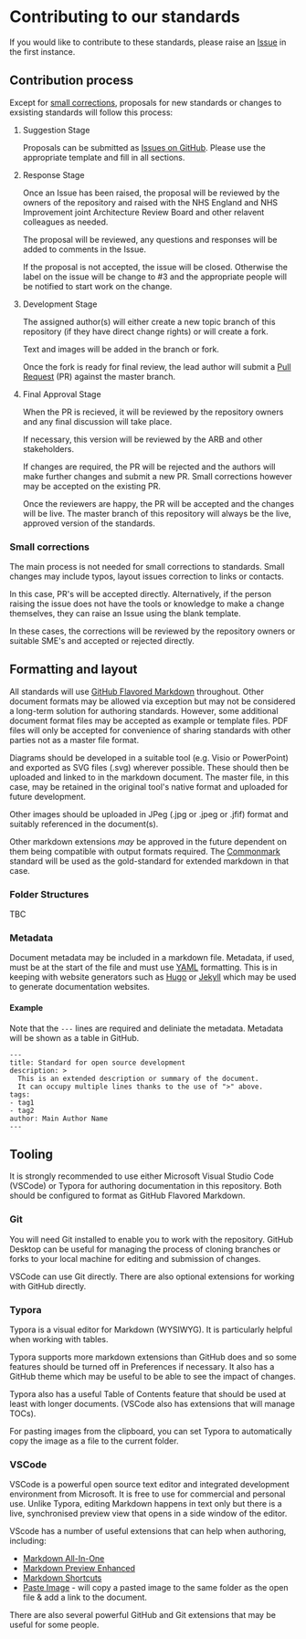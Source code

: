 # Contributing to our standards

If you would like to contribute to these standards, please raise an [Issue](https://github.com/nhsengland/it-standards/issues) in the first instance.

## Contribution process

Except for [small corrections](#small-corrections), proposals for new standards or changes to exsisting standards will follow this process:

1. Suggestion Stage

   Proposals can be submitted as [Issues on GitHub](https://github.com/nhsengland/it-standards/issues). Please use the appropriate template and fill in all sections.

2. Response Stage

   Once an Issue has been raised, the proposal will be reviewed by the owners of the repository and raised with the NHS England and NHS Improvement joint Architecture Review Board and other relavent colleagues as needed.
   
   The proposal will be reviewed, any questions and responses will be added to comments in the Issue.
   
   If the proposal is not accepted, the issue will be closed. Otherwise the label on the issue will be change to #3 and the appropriate people will be notified to start work on the change.

3. Development Stage

   The assigned author(s) will either create a new topic branch of this repository (if they have direct change rights) or will create a fork.
   
   Text and images will be added in the branch or fork.
   
   Once the fork is ready for final review, the lead author will submit a [Pull Request](https://help.github.com/en/github/collaborating-with-issues-and-pull-requests/about-pull-requests) (PR) against the master branch.

4. Final Approval Stage

   When the PR is recieved, it will be reviewed by the repository owners and any final discussion will take place.
   
   If necessary, this version will be reviewed by the ARB and other stakeholders.
   
   If changes are required, the PR will be rejected and the authors will make further changes and submit a new PR. Small corrections however may be accepted on the existing PR.
   
   Once the reviewers are happy, the PR will be accepted and the changes will be live. The master branch of this repository will always be the live, approved version of the standards.
   
### Small corrections

The main process is not needed for small corrections to standards. Small changes may include typos, layout issues correction to links or contacts.

In this case, PR's will be accepted directly. Alternatively, if the person raising the issue does not have the tools or knowledge to make a change themselves, they can raise an Issue using the blank template.

In these cases, the corrections will be reviewed by the repository owners or suitable SME's and accepted or rejected directly.

## Formatting and layout

All standards will use [GitHub Flavored Markdown](https://github.github.com/gfm/) throughout. Other document formats may be allowed via exception but may not be considered a long-term solution for authoring standards. However, some additional document format files may be accepted as example or template files. PDF files will only be accepted for convenience of sharing standards with other parties not as a master file format.

Diagrams should be developed in a suitable tool (e.g. Visio or PowerPoint) and exported as SVG files (.svg) wherever possible. These should then be uploaded and linked to in the markdown document. The master file, in this case, may be retained in the original tool's native format and uploaded for future development.

Other images should be uploaded in JPeg (.jpg or .jpeg or .jfif) format and suitably referenced in the document(s).

Other markdown extensions _may_ be approved in the future dependent on them being compatible with output formats required. The [Commonmark](https://commonmark.org/) standard will be used as the gold-standard for extended markdown in that case.

### Folder Structures

TBC

### Metadata

Document metadata may be included in a markdown file. Metadata, if used, must be at the start of the file and must use [YAML](https://yaml.org/) formatting. This is in keeping with website generators such as [Hugo](https://gohugo.io/content-management/front-matter/) or [Jekyll](https://jekyllrb.com/docs/front-matter/) which may be used to generate documentation websites.

#### Example

Note that the `---` lines are required and deliniate the metadata. Metadata will be shown as a table in GitHub.

```
---
title: Standard for open source development
description: >
  This is an extended description or summary of the document.
  It can occupy multiple lines thanks to the use of ">" above.
tags:
- tag1
- tag2
author: Main Author Name
---
```

## Tooling

It is strongly recommended to use either Microsoft Visual Studio Code (VSCode) or Typora for authoring documentation in this repository. Both should be configured to format as GitHub Flavored Markdown.

### Git

You will need Git installed to enable you to work with the repository. GitHub Desktop can be useful for managing the process of cloning branches or forks to your local machine for editing and submission of changes.

VSCode can use Git directly. There are also optional extensions for working with GitHub directly.

### Typora

Typora is a visual editor for Markdown (WYSIWYG). It is particularly helpful when working with tables.

Typora supports more markdown extensions than GitHub does and so some features should be turned off in Preferences if necessary. It also has a GitHub theme which may be useful to be able to see the impact of changes.

Typora also has a useful Table of Contents feature that should be used at least with longer documents. (VSCode also has extensions that will manage TOCs).

For pasting images from the clipboard, you can set Typora to automatically copy the image as a file to the current folder.

### VSCode

VSCode is a powerful open source text editor and integrated development environment from Microsoft. It is free to use for commercial and personal use. Unlike Typora, editing Markdown happens in text only but there is a live, synchronised preview view that opens in a side window of the editor.

VScode has a number of useful extensions that can help when authoring, including:

* [Markdown All-In-One](https://github.com/yzhang-gh/vscode-markdown)
* [Markdown Preview Enhanced](https://marketplace.visualstudio.com/items?itemName=shd101wyy.markdown-preview-enhanced)
* [Markdown Shortcuts](https://marketplace.visualstudio.com/items?itemName=mdickin.markdown-shortcuts)
* [Paste Image](https://marketplace.visualstudio.com/items?itemName=mushan.vscode-paste-image) - will copy a pasted image to the same folder as the open file & add a link to the document.

There are also several powerful GitHub and Git extensions that may be useful for some people.

